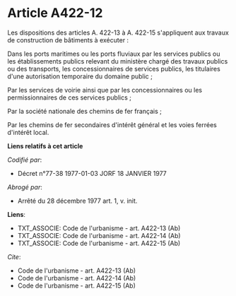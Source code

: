 # Article A422-12

Les dispositions des articles A. 422-13 à A. 422-15 s'appliquent aux travaux de construction de bâtiments à exécuter :

Dans les ports maritimes ou les ports fluviaux par les services publics ou les établissements publics relevant du ministère
chargé des travaux publics ou des transports, les concessionnaires de services publics, les titulaires d'une autorisation
temporaire du domaine public ;

Par les services de voirie ainsi que par les concessionnaires ou les permissionnaires de ces services publics ;

Par la société nationale des chemins de fer français ;

Par les chemins de fer secondaires d'intérêt général et les voies ferrées d'intérêt local.

**Liens relatifs à cet article**

_Codifié par_:

  - Décret n°77-38 1977-01-03 JORF 18 JANVIER 1977

_Abrogé par_:

  - Arrêté du 28 décembre 1977 art. 1, v. init.

**Liens**:

  - TXT_ASSOCIE: Code de l'urbanisme - art. A422-13 (Ab)
  - TXT_ASSOCIE: Code de l'urbanisme - art. A422-14 (Ab)
  - TXT_ASSOCIE: Code de l'urbanisme - art. A422-15 (Ab)

_Cite_:

  - Code de l'urbanisme - art. A422-13 (Ab)
  - Code de l'urbanisme - art. A422-14 (Ab)
  - Code de l'urbanisme - art. A422-15 (Ab)
